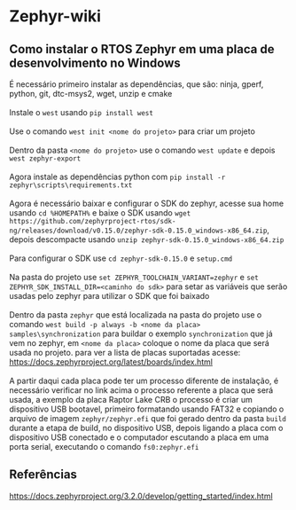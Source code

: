 # Zephyr-wiki

## Como instalar o RTOS Zephyr em uma placa de desenvolvimento no Windows

É necessário primeiro instalar as dependências, que são: ninja, gperf, python, git, dtc-msys2, wget, unzip e cmake<br><br>
Instale o `west` usando `pip install west`<br><br>
Use o comando `west init <nome do projeto>` para criar um projeto<br><br>
Dentro da pasta `<nome do projeto>` use o comando `west update` e depois `west zephyr-export`<br><br>
Agora instale as dependências python com `pip install -r zephyr\scripts\requirements.txt`<br><br>
Agora é necessário baixar e configurar o SDK do zephyr, acesse sua home usando `cd %HOMEPATH%` e baixe o SDK usando `wget https://github.com/zephyrproject-rtos/sdk-ng/releases/download/v0.15.0/zephyr-sdk-0.15.0_windows-x86_64.zip`, depois descompacte usando `unzip zephyr-sdk-0.15.0_windows-x86_64.zip`<br><br>
Para configurar o SDK use `cd zephyr-sdk-0.15.0` e `setup.cmd`<br><br>
Na pasta do projeto use `set ZEPHYR_TOOLCHAIN_VARIANT=zephyr` e `set ZEPHYR_SDK_INSTALL_DIR=<caminho do sdk>` para setar as variáveis que serão usadas pelo zephyr para utilizar o SDK que foi baixado<br><br>
Dentro da pasta `zephyr` que está localizada na pasta do projeto use o comando `west build -p always -b <nome da placa> samples\synchronization` para buildar o exemplo `synchronization` que já vem no zephyr, em `<nome da placa>` coloque o nome da placa que será usada no projeto. para ver a lista de placas suportadas acesse: https://docs.zephyrproject.org/latest/boards/index.html<br><br>
A partir daqui cada placa pode ter um processo diferente de instalação, é necessário verificar no link acima o processo referente a placa que será usada, a exemplo da placa Raptor Lake CRB o processo é criar um dispositivo USB bootavel, primeiro formatando usando FAT32 e copiando o arquivo de imagem `zephyr/zephyr.efi` que foi gerado dentro da pasta `build` durante a etapa de build, no dispositivo USB, depois ligando a placa com o dispositivo USB conectado e o computador escutando a placa em uma porta serial, executando o comando `fs0:zephyr.efi`

## Referências

https://docs.zephyrproject.org/3.2.0/develop/getting_started/index.html
